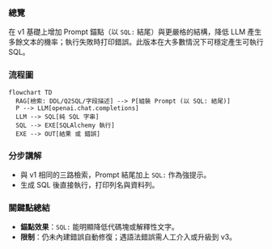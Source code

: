 ### 總覽
在 v1 基礎上增加 Prompt 錨點（以 `SQL:` 結尾）與更嚴格的結構，降低 LLM 產生多餘文本的機率；執行失敗時打印錯誤。此版本在大多數情況下可穩定產生可執行 SQL。

### 流程圖
```mermaid
flowchart TD
  RAG[檢索: DDL/Q2SQL/字段描述] --> P[組裝 Prompt (以 SQL: 結尾)]
  P --> LLM[openai.chat.completions]
  LLM --> SQL[純 SQL 字串]
  SQL --> EXE[SQLAlchemy 執行]
  EXE --> OUT[結果 或 錯誤]
```

### 分步講解
- 與 v1 相同的三路檢索，Prompt 結尾加上 `SQL:` 作為強提示。
- 生成 SQL 後直接執行，打印列名與資料列。

### 關鍵點總結
- **錨點效果**：`SQL:` 能明顯降低代碼塊或解釋性文字。
- **限制**：仍未內建錯誤自動修復；遇語法錯誤需人工介入或升級到 v3。



